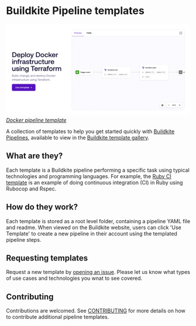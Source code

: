# Buildkite Pipeline templates

![](docker-pipeline.png)
_[Docker pipeline template](https://buildkite.com/pipelines/templates/iac/terraform-docker)_

A collection of templates to help you get started quickly with [Buildkite Pipelines](https://buildkite.com/pipelines), available to view in the [Buildkite template gallery](https://buildkite.com/pipelines/templates).

## What are they?

Each template is a Buildkite pipeline performing a specific task using typical technologies and programming languages. For example, the [Ruby CI template](https://buildkite.com/pipelines/templates/ci/ruby-ci) is an example of doing continuous integration (CI) in Ruby using Rubocop and Rspec.

## How do they work?

Each template is stored as a root level folder, containing a pipeline YAML file and readme. When viewed on the Buildkite website, users can click 'Use Template' to create a new pipeline in their account using the templated pipeline steps.

## Requesting templates

Request a new template by [opening an issue](https://github.com/buildkite/templates/issues/new?template=pipeline-template-request.md). Please let us know what types of use cases and technologies you wnat to see covered.

## Contributing

Contributions are welcomed. See [CONTRIBUTING](./CONTRIBUTING.md) for more details on how to contribute additional pipeline templates.
